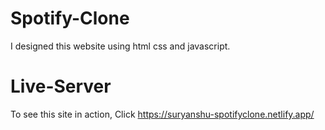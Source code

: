 # Spotify-Clone
I designed this website using html css and javascript.

# Live-Server
To see this site in action, Click https://suryanshu-spotifyclone.netlify.app/
